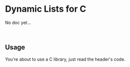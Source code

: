 # Dynamic Lists for C

No doc yet...

<br/>

## Usage

You're about to use a C library, just read the header's code.
